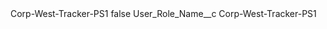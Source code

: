 <?xml version="1.0" encoding="UTF-8"?>
<CustomMetadata xmlns="http://soap.sforce.com/2006/04/metadata" xmlns:xsi="http://www.w3.org/2001/XMLSchema-instance" xmlns:xsd="http://www.w3.org/2001/XMLSchema">
    <label>Corp-West-Tracker-PS1</label>
    <protected>false</protected>
    <values>
        <field>User_Role_Name__c</field>
        <value xsi:type="xsd:string">Corp-West-Tracker-PS1</value>
    </values>
</CustomMetadata>
